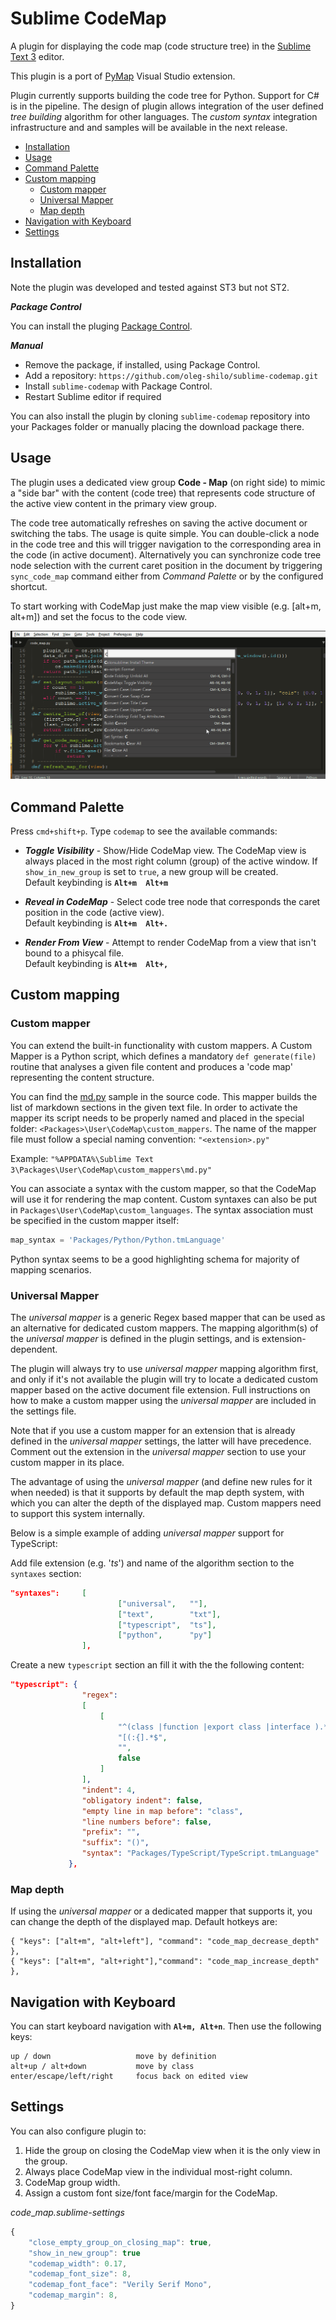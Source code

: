 # Sublime CodeMap

A plugin for displaying the code map (code structure tree) in the [Sublime Text 3](http://sublimetext.com "Sublime Text") editor.

This plugin is a port of [PyMap](https://marketplace.visualstudio.com/items?itemName=OlegShilo.PyMap) Visual Studio extension.

Plugin currently supports building the code tree for Python. Support for C# is in the pipeline. The design of plugin allows integration of the user defined _tree building_ algorithm for other languages. The _custom syntax_ integration infrastructure and and samples will  be available in the next release.

<!-- MarkdownTOC -->

- [Installation](#installation)
- [Usage](#usage)
- [Command Palette](#command-palette)
- [Custom mapping](#custom-mapping)
    - [Custom mapper](#custom-mapper)
    - [Universal Mapper](#universal-mapper)
    - [Map depth](#map-depth)
- [Navigation with Keyboard](#navigation-with-keyboard)
- [Settings](#settings)

<!-- /MarkdownTOC -->


<a name="installation"></a>
## Installation

Note the plugin was developed and tested against ST3 but not ST2.

*__Package Control__*

You can install the pluging [Package Control](https://packagecontrol.io/packages/CodeMap).

*__Manual__*

* Remove the package, if installed, using Package Control.
* Add a repository: `https://github.com/oleg-shilo/sublime-codemap.git`
* Install `sublime-codemap` with Package Control.
* Restart Sublime editor if required

You can also install the plugin by cloning `sublime-codemap` repository into your Packages folder or manually placing the download package there.

<a name="usage"></a>
## Usage
The plugin uses a dedicated view group __Code - Map__ (on right side) to mimic a "side bar" with the content (code tree) that represents code structure of the active view content in the primary view group.

The code tree automatically refreshes on saving the active document or switching the tabs. The usage is quite simple. You can double-click a node in the code tree and this will trigger navigation to the corresponding area in the code (in active document). Alternatively you can synchronize code tree node selection with the current caret position in the document by triggering `sync_code_map` command either from _Command Palette_ or by the configured shortcut.

To start working with CodeMap just make the map view visible (e.g. [alt+m, alt+m]) and set the focus to the code view.

![](images/image1.gif)

<a name="command-palette"></a>
## Command Palette

Press `cmd+shift+p`. Type `codemap` to see the available commands:

* *__Toggle Visibility__* - Show/Hide CodeMap view.
The CodeMap view is always placed in the most right column (group) of the active window. If `show_in_new_group` is set to `true`, a new group will be created.  
Default keybinding is **`Alt+m  Alt+m`**

* *__Reveal in CodeMap__* - Select code tree node that corresponds the caret position in the code (active view).  
Default keybinding is **`Alt+m  Alt+.`**

* *__Render From View__* - Attempt to render CodeMap from a view that isn't bound to a phisycal file.  
Default keybinding is **`Alt+m  Alt+,`**

<a name="custom-mapping"></a>
## Custom mapping

<a name="custom-mapper"></a>
### Custom mapper

You can extend the built-in functionality with custom mappers. A Custom Mapper is a Python script, which defines a mandatory `def generate(file)` routine that analyses a given file content and produces a 'code map' representing the content structure.

You can find the [md.py](custom_mappers/md.py) sample in the source code. This mapper builds the list of markdown sections in the given text file.
In order to activate the mapper its script needs to be properly named and placed in the special folder: `<Packages>\User\CodeMap\custom_mappers`. The name of the mapper file must follow a special naming convention:
`"<extension>.py"`

  Example: `"%APPDATA%\Sublime Text 3\Packages\User\CodeMap\custom_mappers\md.py"`

You can associate a syntax with the custom mapper, so that the CodeMap will use it for rendering the map content. Custom syntaxes can also be put in `Packages\User\CodeMap\custom_languages`. The syntax association must be specified in the custom mapper itself:
```Python
map_syntax = 'Packages/Python/Python.tmLanguage'
```
Python syntax seems to be a good highlighting schema for majority of mapping scenarios.

<a name="universal-mapper"></a>
### Universal Mapper

The _universal mapper_ is a generic Regex based mapper that can be used as an alternative for dedicated custom mappers. The mapping algorithm(s) of the _universal mapper_ is defined in the plugin settings, and is extension-dependent.

The plugin will always try to use _universal mapper_ mapping algorithm first, and only if it's not available the plugin will try to locate a dedicated custom mapper based on the active document file extension. Full instructions on how to make a custom mapper using the _universal mapper_ are included in the settings file.

Note that if you use a custom mapper for an extension that is already defined in the _universal mapper_ settings, the latter will have precedence. Comment out the extension in the _universal mapper_ section to use your custom mapper in its place.

The advantage of using the _universal mapper_ (and define new rules for it when needed) is that it supports by default the map depth system, with which you can alter the depth of the displayed map. Custom mappers need to support this system internally.

Below is a simple example of adding _universal mapper_ support for TypeScript:

Add file extension (e.g. '_ts_') and name of the algorithm section to the `syntaxes` section:
```json
"syntaxes":     [
                        ["universal",   ""],
                        ["text",        "txt"],
                        ["typescript",  "ts"],
                        ["python",      "py"]
                ],
```

Create a new `typescript` section an fill it with the the following content:
```json
"typescript": {
                "regex":
                [
                    [
                        "^(class |function |export class |interface ).*$",
                        "[(:{].*$",
                        "",
                        false
                    ]
                ],
                "indent": 4,
                "obligatory indent": false,
                "empty line in map before": "class",
                "line numbers before": false,
                "prefix": "",
                "suffix": "()",
                "syntax": "Packages/TypeScript/TypeScript.tmLanguage"
             },
```

<a name="map-depth"></a>
### Map depth

If using the _universal mapper_ or a dedicated mapper that supports it, you can change the depth of the displayed map. Default hotkeys are:

    { "keys": ["alt+m", "alt+left"], "command": "code_map_decrease_depth" },
    { "keys": ["alt+m", "alt+right"],"command": "code_map_increase_depth" },


<a name="navigation-with-keyboard"></a>
## Navigation with Keyboard

You can start keyboard navigation with **`Al+m, Alt+n`**. Then use the following keys: 

    up / down                   move by definition
    alt+up / alt+down           move by class
    enter/escape/left/right     focus back on edited view
    
<a name="settings"></a>
## Settings

You can also configure plugin to:
1. Hide the group on closing the CodeMap view when it is the only view in the group.
2. Always place CodeMap view in the individual most-right column.
3. CodeMap group width.
4. Assign a custom font size/font face/margin for the CodeMap.

_code_\__map.sublime-settings_

```js
{
    "close_empty_group_on_closing_map": true,
    "show_in_new_group": true
    "codemap_width": 0.17,
    "codemap_font_size": 8,
    "codemap_font_face": "Verily Serif Mono",
    "codemap_margin": 8,
}
```
